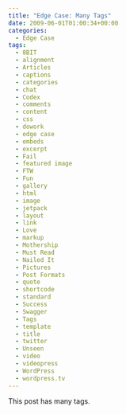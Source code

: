 ```yaml
---
title: "Edge Case: Many Tags"
date: 2009-06-01T01:00:34+00:00
categories:
  - Edge Case
tags:
  - 8BIT
  - alignment
  - Articles
  - captions
  - categories
  - chat
  - Codex
  - comments
  - content
  - css
  - dowork
  - edge case
  - embeds
  - excerpt
  - Fail
  - featured image
  - FTW
  - Fun
  - gallery
  - html
  - image
  - jetpack
  - layout
  - link
  - Love
  - markup
  - Mothership
  - Must Read
  - Nailed It
  - Pictures
  - Post Formats
  - quote
  - shortcode
  - standard
  - Success
  - Swagger
  - Tags
  - template
  - title
  - twitter
  - Unseen
  - video
  - videopress
  - WordPress
  - wordpress.tv
---
```

This post has many tags.